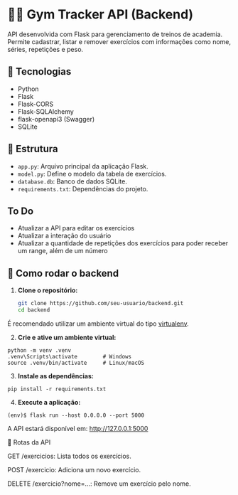 # 🏋️‍♂️ Gym Tracker API (Backend)

API desenvolvida com Flask para gerenciamento de treinos de academia. Permite cadastrar, listar e remover exercícios com informações como nome, séries, repetições e peso.

## 🚀 Tecnologias

- Python
- Flask
- Flask-CORS
- Flask-SQLAlchemy
- flask-openapi3 (Swagger)
- SQLite

## 📂 Estrutura

- `app.py`: Arquivo principal da aplicação Flask.
- `model.py`: Define o modelo da tabela de exercícios.
- `database.db`: Banco de dados SQLite.
- `requirements.txt`: Dependências do projeto.

## To Do

- Atualizar a API para editar os exercícios
- Atualizar a interação do usuário 
- Atualizar a quantidade de repetições dos exercícios para poder receber um range, além de um número

## 🔧 Como rodar o backend

1. **Clone o repositório:**
   ```bash
   git clone https://github.com/seu-usuario/backend.git
   cd backend

É recomendado utilizar um ambiente virtual do tipo [virtualenv](https://virtualenv.pypa.io/en/latest/installation.html).

2. **Crie e ative um ambiente virtual:**

```
python -m venv .venv
.venv\Scripts\activate        # Windows
source .venv/bin/activate     # Linux/macOS
```

3. **Instale as dependências:**
```
pip install -r requirements.txt
```

4. **Execute a aplicação:**

```
(env)$ flask run --host 0.0.0.0 --port 5000
```

A API estará disponível em: http://127.0.0.1:5000

📌 Rotas da API

GET /exercicios: Lista todos os exercícios.

POST /exercicio: Adiciona um novo exercício.

DELETE /exercicio?nome=...: Remove um exercício pelo nome.
